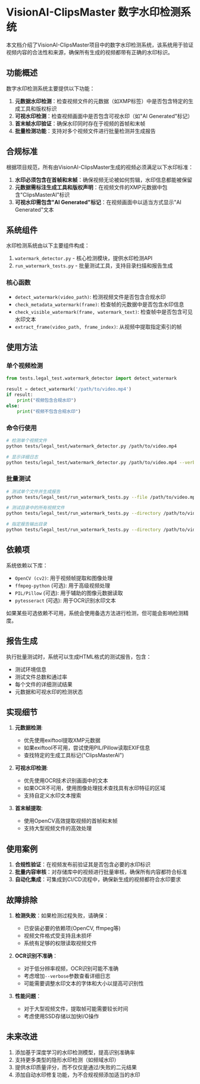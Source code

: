# VisionAI-ClipsMaster 数字水印检测系统

本文档介绍了VisionAI-ClipsMaster项目中的数字水印检测系统，该系统用于验证视频内容的合法性和来源，确保所有生成的视频都带有正确的水印标识。

## 功能概述

数字水印检测系统主要提供以下功能：

1. **元数据水印检测**：检查视频文件的元数据（如XMP标签）中是否包含特定的生成工具和版权标识
2. **可视水印检测**：检查视频画面中是否包含可视水印（如"AI Generated"标记）
3. **首末帧水印验证**：确保水印同时存在于视频的首帧和末帧
4. **批量检测功能**：支持对多个视频文件进行批量检测并生成报告

## 合规标准

根据项目规范，所有由VisionAI-ClipsMaster生成的视频必须满足以下水印标准：

1. **水印必须包含在首帧和末帧**：确保视频无论被如何剪辑，水印信息都能被保留
2. **元数据需标注生成工具和版权声明**：在视频文件的XMP元数据中包含"ClipsMasterAI"标识
3. **可视水印需包含"AI Generated"标记**：在视频画面中以适当方式显示"AI Generated"文本

## 系统组件

水印检测系统由以下主要组件构成：

1. `watermark_detector.py` - 核心检测模块，提供水印检测API
2. `run_watermark_tests.py` - 批量测试工具，支持目录扫描和报告生成

### 核心函数

- `detect_watermark(video_path)`: 检测视频文件是否包含合规水印
- `check_metadata_watermark(frame)`: 检查帧的元数据中是否包含水印信息
- `check_visible_watermark(frame, watermark_text)`: 检查帧中是否包含可见水印文本
- `extract_frame(video_path, frame_index)`: 从视频中提取指定索引的帧

## 使用方法

### 单个视频检测

```python
from tests.legal_test.watermark_detector import detect_watermark

result = detect_watermark('/path/to/video.mp4')
if result:
    print("视频包含合规水印")
else:
    print("视频不包含合规水印")
```

### 命令行使用

```bash
# 检测单个视频文件
python tests/legal_test/watermark_detector.py /path/to/video.mp4

# 显示详细日志
python tests/legal_test/watermark_detector.py /path/to/video.mp4 --verbose
```

### 批量测试

```bash
# 测试单个文件并生成报告
python tests/legal_test/run_watermark_tests.py --file /path/to/video.mp4 --report

# 测试目录中的所有视频文件
python tests/legal_test/run_watermark_tests.py --directory /path/to/videos/ --report

# 指定报告输出目录
python tests/legal_test/run_watermark_tests.py --directory /path/to/videos/ --report --output-dir reports/watermark
```

## 依赖项

系统依赖以下库：

- `OpenCV (cv2)`: 用于视频帧提取和图像处理
- `ffmpeg-python` (可选): 用于高级视频处理
- `PIL/Pillow` (可选): 用于辅助的图像元数据读取
- `pytesseract` (可选): 用于OCR识别水印文本

如果某些可选依赖不可用，系统会使用备选方法进行检测，但可能会影响检测精度。

## 报告生成

执行批量测试时，系统可以生成HTML格式的测试报告，包含：

- 测试环境信息
- 测试文件总数和通过率
- 每个文件的详细测试结果
- 元数据和可视水印的检测状态

## 实现细节

1. **元数据检测**:
   - 优先使用exiftool提取XMP元数据
   - 如果exiftool不可用，尝试使用PIL/Pillow读取EXIF信息
   - 查找特定的生成工具标记("ClipsMasterAI")

2. **可视水印检测**:
   - 优先使用OCR技术识别画面中的文本
   - 如果OCR不可用，使用图像处理技术查找具有水印特征的区域
   - 支持自定义水印文本搜索

3. **首末帧提取**:
   - 使用OpenCV高效提取视频的首帧和末帧
   - 支持大型视频文件的高效处理

## 使用案例

1. **合规性验证**：在视频发布前验证其是否包含必要的水印标识
2. **批量内容审核**：对存储库中的视频进行批量审核，确保所有内容都符合标准
3. **自动化集成**：可集成到CI/CD流程中，确保新生成的视频都符合水印要求

## 故障排除

1. **检测失败**：如果检测过程失败，请确保：
   - 已安装必要的依赖项(OpenCV, ffmpeg等)
   - 视频文件格式受支持且未损坏
   - 系统有足够的权限读取视频文件

2. **OCR识别不准确**：
   - 对于低分辨率视频，OCR识别可能不准确
   - 考虑增加`--verbose`参数查看详细日志
   - 可能需要调整水印文本的字体和大小以提高可识别性

3. **性能问题**：
   - 对于大型视频文件，提取帧可能需要较长时间
   - 考虑使用SSD存储以加快I/O操作

## 未来改进

1. 添加基于深度学习的水印检测模型，提高识别准确率
2. 支持更多类型的隐形水印检测（如频域水印）
3. 提供水印质量评分，而不仅仅是通过/失败的二元结果
4. 添加自动水印修复功能，为不合规视频添加适当的水印 